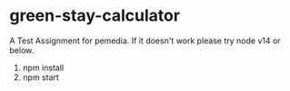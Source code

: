 # green-stay-calculator
A Test Assignment for pemedia. If it doesn't work please try node v14 or below.

1) npm install
2) npm start

